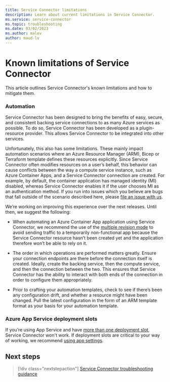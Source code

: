 ```yaml
---
title: Service Connector limitations
description: Learn about current limitations in Service Connector.
ms.service: service-connector
ms.topic: troubleshooting
ms.date: 03/02/2023
ms.author: malev
author: maud-lv
---
```


# Known limitations of Service Connector

This article outlines Service Connector's known limitations and how to mitigate them.

### Automation

Service Connector has been designed to bring the benefits of easy, secure, and consistent backing service connections to as many Azure services as possible. To do so, Service Connector has been developed as a plugin-resource provider. This allows Service Connector to be integrated into other services. 

Unfortunately, this also has some limitations. These mainly impact automation scenarios where an Azure Resource Manager (ARM), Bicep or Terraform template defines these resources explicitly. Since Service Connector often modifies resources on a user’s behalf, this behavior can cause conflicts between the way a compute service instance, such as Azure Container Apps, and a Service Connector connection are created. For example, by default, the container application has managed identity (MI) disabled, whereas Service Connector enables it if the user chooses MI as an authentication method. If you run into issues which you believe are bugs that fall outside of the scenario described here, please [file an issue with us](https://github.com/microsoft/azure-container-apps/issues/new/choose). 

We’re working on improving this experience over the next releases. Until then, we suggest the following: 

- When automating an Azure Container App application using Service Connector, we recommend the use of the [multiple revision mode](../container-apps/revisions.md#revision-modes) to avoid sending traffic to a temporarily non-functional app because the Service Connector resource hasn’t been created yet and the application therefore won’t be able to rely on it. 

- The order in which operations are performed matters greatly. Ensure your connection endpoints are there before the connection itself is created. Ideally, create the backing service, then the compute service, and then the connection between the two. This ensures that Service Connector has the ability to interact with both ends of the connection in order to configure them appropriately. 

- Prior to crafting your automation templates, check to see if there’s been any configuration drift, and whether a resource might have been changed. Pull the latest configuration in the form of an ARM template format as your basis for your automation template. 

### Azure App Service deployment slots

If you’re using App Service and have [more than one deployment slot](../app-service/deploy-staging-slots.md), Service Connector won't work. If deployment slots are critical to your way of working, we recommend [using app settings](../app-service/configure-common.md). 

## Next steps

> [!div class="nextstepaction"]
> [Service Connector troubleshooting guidance](./how-to-troubleshoot-front-end-error.md)
